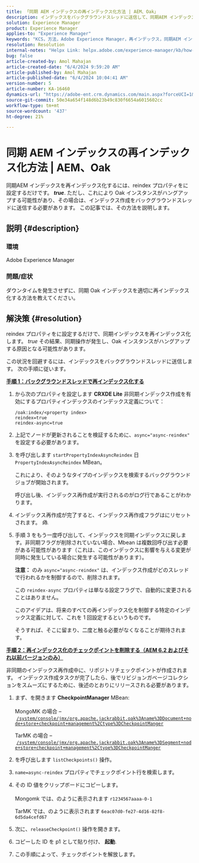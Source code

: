 ```yaml
---
title: 「同期 AEM インデックスの再インデックス化方法 | AEM、Oak」
description: インデックスをバックグラウンドスレッドに送信して、同期AEM インデックスを再インデックス化する方法を説明します。
solution: Experience Manager
product: Experience Manager
applies-to: "Experience Manager"
keywords: "KCS，方法，Adobe Experience Manager，再インデックス，同期AEM インデックス，Oak"
resolution: Resolution
internal-notes: "Helpx Link: helpx.adobe.com/experience-manager/kb/how-to-reindex-a-synchronous-AEM-index-AEM-Oak.html"
bug: false
article-created-by: Amol Mahajan
article-created-date: "6/4/2024 9:59:20 AM"
article-published-by: Amol Mahajan
article-published-date: "6/4/2024 10:04:41 AM"
version-number: 5
article-number: KA-16460
dynamics-url: "https://adobe-ent.crm.dynamics.com/main.aspx?forceUCI=1&pagetype=entityrecord&etn=knowledgearticle&id=940b1517-5922-ef11-840b-6045bd006704"
source-git-commit: 50e34a654f148d6b23b49c830f6654a6015602cc
workflow-type: tm+mt
source-wordcount: '437'
ht-degree: 21%

---
```


# 同期 AEM インデックスの再インデックス化方法 | AEM、Oak


同期AEM インデックスを再インデックス化するには、reindex プロパティをに設定するだけです。 <b>*true</b>*. ただし、これにより Oak インスタンスがハングアップする可能性があり、その場合は、インデックス作成をバックグラウンドスレッドに送信する必要があります。 この記事では、その方法を説明します。

## 説明 {#description}


### 環境

Adobe Experience Manager



### 問題/症状

ダウンタイムを発生させずに、同期 Oak インデックスを適切に再インデックス化する方法を教えてください。


## 解決策 {#resolution}


reindex プロパティをに設定するだけで、同期インデックスを再インデックス化します。 *true* その結果、同期操作が発生し、Oak インスタンスがハングアップする原因となる可能性があります。

この状況を回避するには、インデックスをバックグラウンドスレッドに送信します。 次の手順に従います。

<b><u>手順 1：バックグラウンドスレッドで再インデックス化する</u></b>

1. から次のプロパティを設定します <b>CRXDE Lite</b> 非同期インデックス作成を有効にするプロパティインデックスのインデックス定義について：<br>


   ```
   /oak:index/<property index>
   reindex=true
   reindex-async=true
   ```


2. 上記でノードが更新されることを検証するために、`async="async-reindex"` を設定する必要があります。
3. を呼び出します `startPropertyIndexAsyncReindex` 日 `PropertyIndexAsyncReindex` MBean。<br>


   これにより、そのようなタイプのインデックスを検索するバックグラウンドジョブが開始されます。



   呼び出し後、インデックス再作成が実行されるのがログ行であることがわかります。
4. インデックス再作成が完了すると、インデックス再作成フラグはにリセットされます。 *偽*.
5. 手順 3 をもう一度呼び出して、インデックスを同期インデックスに戻します。非同期フラグが削除されていない場合、Mbean は複数回呼び出す必要がある可能性があります（これは、このインデックスに影響を与える変更が同時に発生している場合に発生する可能性があります）。



   <b>注意：</b> のみ `async="async-reindex"` は、インデックス作成がどのスレッドで行われるかを制御するので、削除されます。

   この `reindex-async` プロパティは単なる設定フラグで、自動的に変更されることはありません。

   このアイデアは、将来のすべての再インデックス化を制御する特定のインデックス定義に対して、これを 1 回設定するというものです。

   そうすれば、そこに留まり、二度と触る必要がなくなることが期待されます。


<b><u>手順 2：再インデックス化のチェックポイントを削除する（AEM 6.2 およびそれ以前バージョンのみ）</u></b>

非同期のインデックス再作成中に、リポジトリチェックポイントが作成されます。
インデックス作成タスクが完了したら、後でリビジョンガベージコレクションをスムーズにするために、後述のとおりにリリースされる必要があります。

1. まず、を開きます <b>CheckpointManager</b> MBean:<br>\
   MongoMK の場合 –  [`/system/console/jmx/org.apache.jackrabbit.oak%3Aname%3DDocument+node+store+checkpoint+management%2Ctype%3DCheckpointManger`](http://localhost:4502/system/console/jmx/org.apache.jackrabbit.oak%3Aname%3DDocument+node+store+checkpoint+management%2Ctype%3DCheckpointManger)

   TarMK の場合 –  [`/system/console/jmx/org.apache.jackrabbit.oak%3Aname%3DSegment+node+store+checkpoint+management%2Ctype%3DCheckpointManger`](http://localhost:4502/system/console/jmx/org.apache.jackrabbit.oak%3Aname%3DSegment+node+store+checkpoint+management%2Ctype%3DCheckpointManger)
2. を呼び出します `listCheckpoints()` 操作。
3. `name=async-reindex` プロパティでチェックポイント行を検索します。
4. その ID 値をクリップボードにコピーします。<br>\
   Mongomk では、のように表示されます `r1234567aaaa-0-1`

   TarMK では、のように表示されます `6eac07d0-fe27-4d16-82f8-6d5da4cefd67`
5. 次に、`releaseCheckpoint()` 操作を開きます。
6. コピーした ID を p1 として貼り付け、 <b>起動</b>.
7. この手順によって、チェックポイントを解放します。

